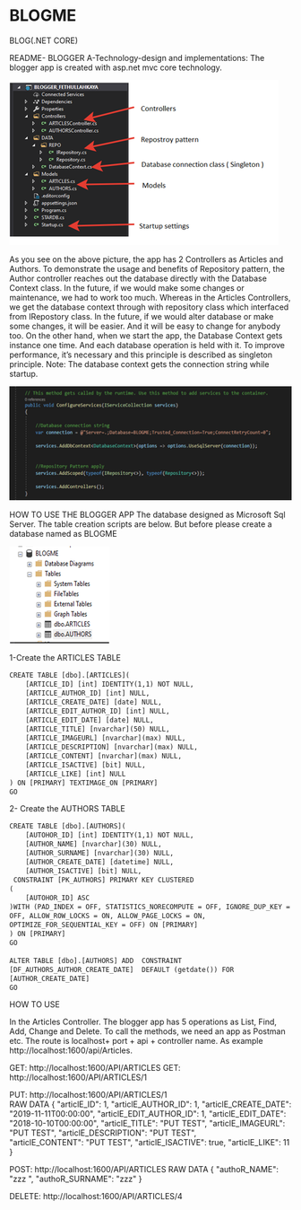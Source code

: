 # BLOGME
BLOG(.NET CORE)



README- BLOGGER
A-Technology-design and implementations:
The blogger app is created with asp.net mvc core technology.  

![Image of 1](https://github.com/fkbeys/BLOGME/blob/master/BLOGGER_FETHULLAHKAYA/IMG/1.png?raw=true)

As you see on the above picture, the app has 2 Controllers as Articles and Authors. To demonstrate the usage and benefits of Repository pattern, the Author controller reaches out the database directly with the Database Context class.  In the future, if we would make some changes or maintenance, we had to work too much. Whereas in the Articles Controllers, we get the database context through with repository class which interfaced from IRepostory class. In the future, if we would alter database or make some changes, it will be easier. And it will be easy to change for anybody too.
	On the other hand, when we start the app, the Database Context gets instance one time. And each database operation is held with it. To improve performance, it’s necessary and this principle is described as singleton principle.
Note: The database context gets the connection string while startup. 
 
 ![Image of 2](https://github.com/fkbeys/BLOGME/blob/master/BLOGGER_FETHULLAHKAYA/IMG/2.png?raw=true)

HOW TO USE THE BLOGGER APP
The database designed as Microsoft Sql Server. The table creation scripts are below. But before please create a database named as BLOGME  

 ![Image of 3](https://github.com/fkbeys/BLOGME/blob/master/BLOGGER_FETHULLAHKAYA/IMG/3.png?raw=true)


1-Create the ARTICLES TABLE
```
CREATE TABLE [dbo].[ARTICLES](
	[ARTICLE_ID] [int] IDENTITY(1,1) NOT NULL,
	[ARTICLE_AUTHOR_ID] [int] NULL,
	[ARTICLE_CREATE_DATE] [date] NULL,
	[ARTICLE_EDIT_AUTHOR_ID] [int] NULL,
	[ARTICLE_EDIT_DATE] [date] NULL,
	[ARTICLE_TITLE] [nvarchar](50) NULL,
	[ARTICLE_IMAGEURL] [nvarchar](max) NULL,
	[ARTICLE_DESCRIPTION] [nvarchar](max) NULL,
	[ARTICLE_CONTENT] [nvarchar](max) NULL,
	[ARTICLE_ISACTIVE] [bit] NULL,
	[ARTICLE_LIKE] [int] NULL
) ON [PRIMARY] TEXTIMAGE_ON [PRIMARY]
GO
```
2- Create the AUTHORS TABLE

```
CREATE TABLE [dbo].[AUTHORS](
	[AUTOHOR_ID] [int] IDENTITY(1,1) NOT NULL,
	[AUTHOR_NAME] [nvarchar](30) NULL,
	[AUTHOR_SURNAME] [nvarchar](30) NULL,
	[AUTHOR_CREATE_DATE] [datetime] NULL,
	[AUTHOR_ISACTIVE] [bit] NULL,
 CONSTRAINT [PK_AUTHORS] PRIMARY KEY CLUSTERED 
(
	[AUTOHOR_ID] ASC
)WITH (PAD_INDEX = OFF, STATISTICS_NORECOMPUTE = OFF, IGNORE_DUP_KEY = OFF, ALLOW_ROW_LOCKS = ON, ALLOW_PAGE_LOCKS = ON, OPTIMIZE_FOR_SEQUENTIAL_KEY = OFF) ON [PRIMARY]
) ON [PRIMARY]
GO

ALTER TABLE [dbo].[AUTHORS] ADD  CONSTRAINT [DF_AUTHORS_AUTHOR_CREATE_DATE]  DEFAULT (getdate()) FOR [AUTHOR_CREATE_DATE]
GO
```
HOW TO USE

In the Articles Controller. The blogger app has 5 operations as List, Find, Add, Change and Delete.  To call the methods, we need an app as Postman etc.  The route is localhost+ port + api + controller name. As example http://localhost:1600/api/Articles. 

GET: http://localhost:1600/API/ARTICLES
GET: http://localhost:1600/API/ARTICLES/1

PUT: http://localhost:1600/API/ARTICLES/1    
RAW DATA 
{
    "articlE_ID": 1,    "articlE_AUTHOR_ID": 1,     "articlE_CREATE_DATE": "2019-11-11T00:00:00",
    "articlE_EDIT_AUTHOR_ID": 1,    "articlE_EDIT_DATE": "2018-10-10T00:00:00",
    "articlE_TITLE": "PUT TEST",    "articlE_IMAGEURL": "PUT TEST",    "articlE_DESCRIPTION": "PUT TEST",    
    "articlE_CONTENT": "PUT TEST",    "articlE_ISACTIVE": true,    "articlE_LIKE": 11
}

POST: http://localhost:1600/API/ARTICLES
RAW DATA 
{    "authoR_NAME": "zzz ",    "authoR_SURNAME": "zzz"   }

DELETE: http://localhost:1600/API/ARTICLES/4 







